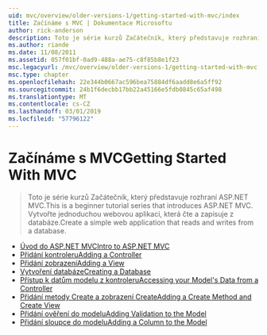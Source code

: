 ```yaml
---
uid: mvc/overview/older-versions-1/getting-started-with-mvc/index
title: Začínáme s MVC | Dokumentace Microsoftu
author: rick-anderson
description: Toto je série kurzů Začátečník, který představuje rozhraní ASP.NET MVC. Vytvořte jednoduchou webovou aplikaci, která čte a zapisuje z databáze.
ms.author: riande
ms.date: 11/08/2011
ms.assetid: 057f01bf-0ad9-488a-ae75-c8f85b8e1f23
msc.legacyurl: /mvc/overview/older-versions-1/getting-started-with-mvc
msc.type: chapter
ms.openlocfilehash: 22e344b0667ac596bea75884df6aadd8e6a5ff92
ms.sourcegitcommit: 24b1f6decbb17bb22a45166e5fdb0845c65af498
ms.translationtype: MT
ms.contentlocale: cs-CZ
ms.lasthandoff: 03/01/2019
ms.locfileid: "57796122"
---
```

<a name="getting-started-with-mvc"></a><span data-ttu-id="86809-104">Začínáme s MVC</span><span class="sxs-lookup"><span data-stu-id="86809-104">Getting Started With MVC</span></span>
====================
> <span data-ttu-id="86809-105">Toto je série kurzů Začátečník, který představuje rozhraní ASP.NET MVC.</span><span class="sxs-lookup"><span data-stu-id="86809-105">This is a beginner tutorial series that introduces ASP.NET MVC.</span></span> <span data-ttu-id="86809-106">Vytvořte jednoduchou webovou aplikaci, která čte a zapisuje z databáze.</span><span class="sxs-lookup"><span data-stu-id="86809-106">Create a simple web application that reads and writes from a database.</span></span>


- [<span data-ttu-id="86809-107">Úvod do ASP.NET MVC</span><span class="sxs-lookup"><span data-stu-id="86809-107">Intro to ASP.NET MVC</span></span>](getting-started-with-mvc-part1.md)
- [<span data-ttu-id="86809-108">Přidání kontroleru</span><span class="sxs-lookup"><span data-stu-id="86809-108">Adding a Controller</span></span>](getting-started-with-mvc-part2.md)
- [<span data-ttu-id="86809-109">Přidání zobrazení</span><span class="sxs-lookup"><span data-stu-id="86809-109">Adding a View</span></span>](getting-started-with-mvc-part3.md)
- [<span data-ttu-id="86809-110">Vytvoření databáze</span><span class="sxs-lookup"><span data-stu-id="86809-110">Creating a Database</span></span>](getting-started-with-mvc-part4.md)
- [<span data-ttu-id="86809-111">Přístup k datům modelu z kontroleru</span><span class="sxs-lookup"><span data-stu-id="86809-111">Accessing your Model's Data from a Controller</span></span>](getting-started-with-mvc-part5.md)
- [<span data-ttu-id="86809-112">Přidání metody Create a zobrazení Create</span><span class="sxs-lookup"><span data-stu-id="86809-112">Adding a Create Method and Create View</span></span>](getting-started-with-mvc-part6.md)
- [<span data-ttu-id="86809-113">Přidání ověření do modelu</span><span class="sxs-lookup"><span data-stu-id="86809-113">Adding Validation to the Model</span></span>](getting-started-with-mvc-part7.md)
- [<span data-ttu-id="86809-114">Přidání sloupce do modelu</span><span class="sxs-lookup"><span data-stu-id="86809-114">Adding a Column to the Model</span></span>](getting-started-with-mvc-part8.md)
